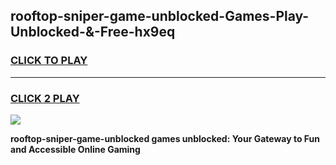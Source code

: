 
## rooftop-sniper-game-unblocked-Games-Play-Unblocked-&-Free-hx9eq
<h3>
<a href="https://premium76.site?title=rooftop-sniper-game-unblocked&ref=24A">CLICK TO PLAY</a></h3>
<hr>

<h3>
<a href="https://premium76.site?title=rooftop-sniper-game-unblocked&ref=24A">CLICK 2 PLAY</a>
  
</h3>

<a href="https://premium76.site?title=rooftop-sniper-game-unblocked&ref=24A"><img src="https://clearcache.store/games.png"></a>


**rooftop-sniper-game-unblocked games unblocked: Your Gateway to Fun and Accessible Online Gaming**
